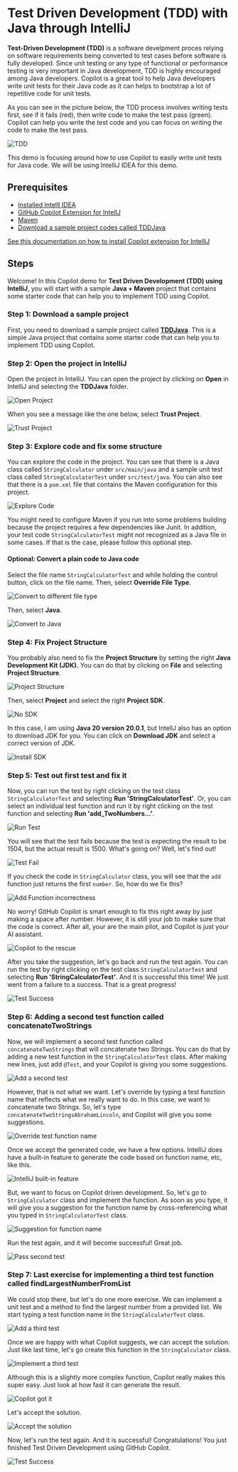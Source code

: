 # Test Driven Development (TDD) with Java through IntelliJ

**Test-Driven Development (TDD)** is a software develpment proces relying on software requirements being converted to test cases before software is fully developed. Since unit testing or any type of functional or performance testing is very important in Java development, TDD is highly encouraged among Java developers. Copilot is a great tool to help Java developers write unit tests for their Java code as it can helps to bootstrap a lot of repetitive code for unit tests.

As you can see in the picture below, the TDD process involves writing tests first, see if it fails (red), then write code to make the test pass (green). Copilot can help you write the test code and you can focus on writing the code to make the test pass.

![TDD](./images/tdd.jpg)

This demo is focusing around how to use Copilot to easily write unit tests for Java code. We will be using IntelliJ IDEA for this demo.

## Prerequisites

- [Installed IntellI IDEA](https://www.jetbrains.com/idea/download/)
- [GitHub Copilot Extension for IntellJ](https://plugins.jetbrains.com/plugin/17718-github-copilot)
- [Maven](https://maven.apache.org/download.cgi)
- [Download a sample project codes called TDDJava](./TDDJava)

[See this documentation on how to install Copilot extension for IntelliJ](/CopilotExtnsion4IntelliJ)

## Steps

Welcome! In this Copilot demo for **Test Driven Development (TDD) using IntelliJ**, you will start with a sample **Java + Maven** project that contains some starter code that can help you to implement TDD using Copilot.

### Step 1: Download a sample project

First, you need to download a sample project called [**TDDJava**](./TDDJava). This is a simple Java project that contains some starter code that can help you to implement TDD using Copilot.

### Step 2: Open the project in IntelliJ

Open the project in IntelliJ. You can open the project by clicking on **Open** in IntelliJ and selecting the **TDDJava** folder.

![Open Project](./images/1_OpenProject.jpg)

When you see a message like the one below, select **Trust Project**.

![Trust Project](./images/2_TrustProject.jpg)

### Step 3: Explore code and fix some structure

You can explore the code in the project. You can see that there is a Java class called `StringCalculator` under `src/main/java` and a sample unit test class called `StringCalculatorTest` under `src/test/java`. You can also see that there is a `pom.xml` file that contains the Maven configuration for this project.

![Explore Code](./images/3_GeneralProject.jpg)

You might need to configure Maven if you run into some problems building because the project requires a few dependencies like Junit. In addition, your test code `StringCalculatorTest` might not recognized as a Java file in some cases. If that is the case, please follow this optional step.

#### Optional: Convert a plain code to Java code

Select the file name `StringCalculatorTest` and while holding the control button, click on the file name. Then, select **Override File Type**.

![Convert to different file type](./images/4_OverrideFileType1.jpg)

Then, select **Java**.

![Convert to Java](./images/5_OverrideFileType2.jpg)

### Step 4: Fix Project Structure

You probably also need to fix the **Project Structure** by setting the right **Java Development Kit (JDK).** You can do that by clicking on **File** and selecting **Project Structure**.

![Project Structure](./images/6_ProjectStructureGoto.jpg)

Then, select **Project** and select the right **Project SDK**. 

![No SDK](./images/7_NoSDK.jpg)

In this case, I am using **Java 20 version 20.0.1**, but IntellJ also has an option to download JDK for you. You can click on **Download JDK** and select a correct version of JDK.

![Install SDK](./images/8_InstallSDK.jpg)

### Step 5: Test out first test and fix it

Now, you can run the test by right clicking on the test class `StringCalculatorTest` and selecting **Run 'StringCalculatorTest'**. Or, you can select an individual test function and run it by right clicking on the test function and selecting **Run 'add_TwoNumbers...'**.

![Run Test](./images/9_RunTest.jpg)

You will see that the test fails because the test is expecting the result to be 1504, but the actual result is 1500. What's going on? Well, let's find out!

![Test Fail](./images/10_FirstTestWillFail.jpg)

If you check the code in `StringCalculator` class, you will see that the `add` function just returns the first `number`. So, how do we fix this?

![Add Function incorrectness](./images/11_NeedToFix.jpg)

No worry! GitHub Copilot is smart enough to fix this right away by just making a space after number. However, it is still your job to make sure that the code is correct. After all, your are the main pilot, and Copilot is just your AI assistant.

![Copilot to the rescue](./images/12_SuggestionCopilot.jpg)

After you take the suggestion, let's go back and run the test again. You can run the test by right clicking on the test class `StringCalculatorTest` and selecting **Run 'StringCalculatorTest'**. And it is successful this time! We just went from a failure to a success. That is a great progress!

![Test Success](./images/13_MakeSuccessfulFirst.jpg)

### Step 6: Adding a second test function called concatenateTwoStrings

Now, we will implement a second test function called `concatenateTwoStrings` that will concatenate two Strings. You can do that by adding a new test function in the `StringCalculatorTest` class. After making new lines, just add `@Test`, and your Copilot is giving you some suggestions. 

![Add a second test](./images/14_AddSecondTest.jpg)

However, that is not what we want. Let's override by typing a test function name that reflects what we really want to do. In this case, we want to concatenate two Strings. So, let's type `concatenateTwoStringsAbrahamLincoln`, and Copilot will give you some suggestions.

![Override test function name](./images/15_OverrideSecondTest.jpg)

Once we accept the generated code, we have a few options. IntelliJ does have a built-in feature to generate the code based on function name, etc, like this.

![IntelliJ built-in feature](./images/16_IntelliJHasOption.jpg)

But, we want to focus on Copilot driven development. So, let's go to `StringCalculator` class and implement the function. As soon as you type, it will give you a suggestion for the function name by cross-referencing what you typed in `StringCalculatorTest` class.

![Suggestion for function name](./images/17_CopilotAddSecondFunction.jpg)

Run the test again, and it will become successful! Great job.

![Pass second test](./images/18_PassSecondTest.jpg)

### Step 7: Last exercise for implementing a third test function called findLargestNumberFromList

We could stop there, but let's do one more exercise. We can implement a unit test and a method to find the largest number from a provided list. We start typing a test function name in the `StringCalculatorTest` class.

![Add a third test](./images/19_AddThirdTest.jpg)

Once we are happy with what Copilot suggests, we can accept the solution. Just like last time, let's go create this function in the `StringCalculator` class.

![Implement a third test](./images/20_NeedToAddThird.jpg)

Although this is a slightly more complex function, Copilot really makes this super easy. Just look at how fast it can generate the result.

![Copilot got it](./images/21_AddingThirdFunction.jpg)

Let's accept the solution.

![Accept the solution](./images/22_CompleteThirdFunction.jpg)

Now, let's run the test again. And it is successful! Congratulations! You just finished Test Driven Development using GitHub Copilot.

![Test Success](./images/23_PassThirdTest.jpg)






